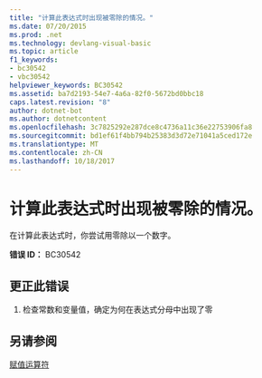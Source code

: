 ```yaml
---
title: "计算此表达式时出现被零除的情况。"
ms.date: 07/20/2015
ms.prod: .net
ms.technology: devlang-visual-basic
ms.topic: article
f1_keywords:
- bc30542
- vbc30542
helpviewer_keywords: BC30542
ms.assetid: ba7d2193-54e7-4a6a-82f0-5672bd0bbc18
caps.latest.revision: "8"
author: dotnet-bot
ms.author: dotnetcontent
ms.openlocfilehash: 3c7825292e287dce8c4736a11c36e22753906fa8
ms.sourcegitcommit: bd1ef61f4bb794b25383d3d72e71041a5ced172e
ms.translationtype: MT
ms.contentlocale: zh-CN
ms.lasthandoff: 10/18/2017
---
```

# <a name="division-by-zero-occurred-while-evaluating-this-expression"></a>计算此表达式时出现被零除的情况。
在计算此表达式时，你尝试用零除以一个数字。  
  
 **错误 ID：** BC30542  
  
## <a name="to-correct-this-error"></a>更正此错误  
  
1.  检查常数和变量值，确定为何在表达式分母中出现了零  
  
## <a name="see-also"></a>另请参阅  
 [赋值运算符](../../visual-basic/language-reference/operators/assignment-operators.md)
